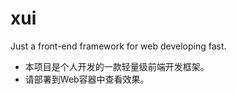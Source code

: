 # xui
Just a front-end framework for web developing fast.

* 本项目是个人开发的一款轻量级前端开发框架。
* 请部署到Web容器中查看效果。
